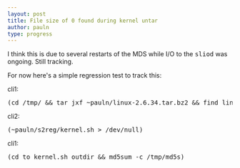 ```yaml
---
layout: post
title: File size of 0 found during kernel untar
author: pauln
type: progress
---
```


I think this is due to several restarts of the MDS while I/O to the <tt>sliod</tt> was ongoing.  Still tracking.

For now here's a simple regression test to track this:

cli1:

<pre class='code'>
(cd /tmp/ && tar jxf ~pauln/linux-2.6.34.tar.bz2 && find linux-2.6.34 -type f -exec md5sum {} ; > /tmp/md5s)
</pre>

cli2:

<pre class='code'>
(~pauln/s2reg/kernel.sh > /dev/null)
</pre>

cli1:

<pre class='code'>
(cd to kernel.sh outdir && md5sum -c /tmp/md5s)
</pre>
